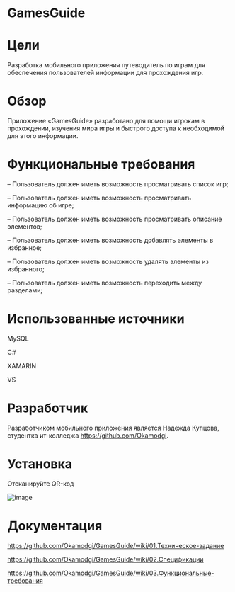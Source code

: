 # GamesGuide

# __Цели__
Разработка мобильного приложения путеводитель по играм для обеспечения пользователей информации для прохождения игр.

# __Обзор__
Приложение «GamesGuide» разработано для помощи игрокам в прохождении, изучения мира игры и быстрого доступа к необходимой для этого информации.

# __Функциональные требования__
–	Пользователь должен иметь возможность просматривать список игр;

–	Пользователь должен иметь возможность просматривать информацию об игре;

–	Пользователь должен иметь возможность просматривать описание элементов;

–	Пользователь должен иметь возможность добавлять элементы в избранное;

–	Пользователь должен иметь возможность удалять элементы из избранного;

–	Пользователь должен иметь возможность переходить между разделами;

# __Использованные источники__
MySQL

C#

XAMARIN

VS

# __Разработчик__
Разработчиком мобильного приложения является Надежда Купцова, студентка ит-колледжа https://github.com/Okamodgi.

# __Установка__
Отсканируйте QR-код

![image](https://github.com/Okamodgi/GamesGuide/assets/123985263/da0c393c-3585-44c0-b400-d9bc67b81b7f)

# __Документация__
https://github.com/Okamodgi/GamesGuide/wiki/01.Техническое-задание

https://github.com/Okamodgi/GamesGuide/wiki/02.Спецификации

https://github.com/Okamodgi/GamesGuide/wiki/03.Функциональные-требования
